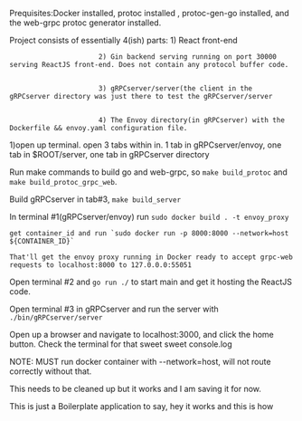 Prequisites:Docker installed, protoc installed , protoc-gen-go installed, and the web-grpc protoc generator installed.

Project consists of essentially 4(ish) parts: 1) React front-end 


					      2) Gin backend serving running on port 30000 serving ReactJS front-end. Does not contain any protocol buffer code.


					      3) gRPCserver/server(the client in the gRPCserver directory was just there to test the gRPCserver/server


					      4) The Envoy directory(in gRPCserver) with the Dockerfile && envoy.yaml configuration file.

1)open up terminal. open 3 tabs within in. 1 tab in gRPCserver/envoy, one tab in $ROOT/server, one tab in gRPCserver directory


 Run make commands to build go and web-grpc, so `make build_protoc` and `make build_protoc_grpc_web`.


Build gRPCserver in tab#3, `make build_server`


In terminal #1(gRPCserver/envoy) run `sudo docker build . -t envoy_proxy`

	get container_id and run `sudo docker run -p 8000:8000 --network=host ${CONTAINER_ID}`

	That'll get the envoy proxy running in Docker ready to accept grpc-web requests to localhost:8000 to 127.0.0.0:55051


Open terminal #2 and `go run ./` to start main and get it hosting the ReactJS code.


Open terminal #3 in gRPCserver and run the server with `./bin/gRPCserver/server`


Open up a browser and navigate to localhost:3000, and click the home button. Check the terminal for that sweet sweet console.log

NOTE: MUST run docker container with --network=host, will not route correctly without that.

This needs to be cleaned up but it works and I am saving it for now.

This is just a Boilerplate application to say, hey it works and this is how
